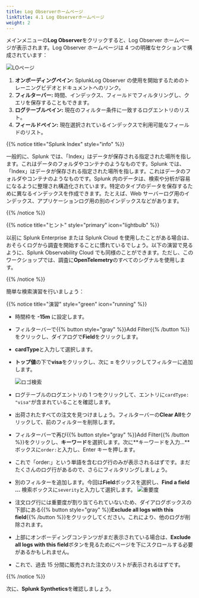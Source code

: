 ```yaml
---
title: Log Observerホームページ
linkTitle: 4.1 Log Observerホームページ
weight: 2
---
```


メインメニューの**Log Observer**をクリックすると、Log Observer ホームページが表示されます。Log Observer ホームページは 4 つの明確なセクションで構成されています：

![LOページ](../images/log-observer-main.png)

1. **オンボーディングペイン:** SplunkLog Observer の使用を開始するためのトレーニングビデオとドキュメントへのリンク。
2. **フィルターバー:** 時間、インデックス、フィールドでフィルタリングし、クエリを保存することもできます。
3. **ログテーブルペイン:** 現在のフィルター条件に一致するログエントリのリスト。
4. **フィールドペイン:** 現在選択されているインデックスで利用可能なフィールドのリスト。

{{% notice title="Splunk Index" style="info" %}}

一般的に、Splunk では、「Index」はデータが保存される指定された場所を指します。これはデータのフォルダやコンテナのようなものです。Splunk では、「Index」はデータが保存される指定された場所を指します。これはデータのフォルダやコンテナのようなものです。Splunk 内のデータは、検索や分析が容易になるように整理され構造化されています。特定のタイプのデータを保存するために異なるインデックスを作成できます。たとえば、Web サーバーログ用のインデックス、アプリケーションログ用の別のインデックスなどがあります。

{{% /notice %}}

{{% notice title="ヒント" style="primary" icon="lightbulb" %}}

以前に Splunk Enterprise または Splunk Cloud を使用したことがある場合は、おそらくログから調査を開始することに慣れているでしょう。以下の演習で見るように、Splunk Observability Cloud でも同様のことができます。ただし、このワークショップでは、調査に**OpenTelemetry**のすべてのシグナルを使用します。

{{% /notice %}}

簡単な検索演習を行いましょう：

{{% notice title="演習" style="green" icon="running" %}}

- 時間枠を **-15m** に設定します。
- フィルターバーで{{% button style="gray" %}}Add Filter{{% /button %}}をクリックし、ダイアログで**Field**をクリックします。
- **cardType**と入力して選択します。
- **トップ値**の下で**visa**をクリックし、次に **=** をクリックしてフィルターに追加します。

  ![ロゴ検索](../images/log-filter-bar.png?width=920px)

- ログテーブルのログエントリの 1 つをクリックして、エントリに`cardType: "visa"`が含まれていることを確認します。
- 出荷されたすべての注文を見つけましょう。フィルターバーの**Clear All**をクリックして、前のフィルターを削除します。
- フィルターバーで再び{{% button style="gray" %}}Add Filter{{% /button %}}をクリックし、**キーワード**を選択します。次に**キーワードを入力...**ボックスに`order:`と入力し、Enter キーを押します。
- これで「order:」という単語を含むログ行のみが表示されるはずです。まだたくさんのログ行があるので、さらにフィルタリングしましょう。
- 別のフィルターを追加します。今回は**Field**ボックスを選択し、**Find a field ...** 検索ボックスに`severity`と入力して選択します。
  ![重要度](../images/find-severity.png?width=15vw&classes=left)
- 注文ログ行には重要度が割り当てられていないため、ダイアログボックスの下部にある{{% button style="gray" %}}**Exclude all logs with this field**{{% /button %}}をクリックしてください。これにより、他のログが削除されます。
- 上部にオンボーディングコンテンツがまだ表示されている場合は、**Exclude all logs with this field**ボタンを見るためにページを下にスクロールする必要があるかもしれません。
- これで、過去 15 分間に販売された注文のリストが表示されるはずです。

{{% /notice %}}

次に、**Splunk Synthetics**を確認しましょう。
